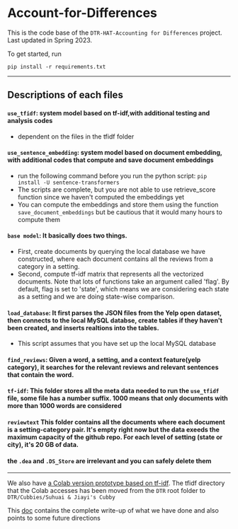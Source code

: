 # Account-for-Differences
This is the code base of the `DTR-HAT-Accounting for Differences` project. Last updated in Spring 2023.

To get started, run

`pip install -r requirements.txt`

---
Descriptions of each files
---

#### `use_tfidf`: system model based on tf-idf,with additional testing and analysis codes
- dependent on the files in the tfidf folder

#### `use_sentence_embedding`: system model based on document embedding, with additional codes that compute and save document embeddings
- run the following command before you run the python script: `pip install -U sentence-transformers`
- The scripts are complete, but you are not able to use retrieve_score function since we haven't computed the embeddings yet
- You can compute the embeddings and store them using the function `save_document_embeddings` but be cautious that it would many hours to compute them

#### `base model`: It basically does two things. 
- First, create documents by querying the local database we have constructed, where each document contains all the reviews from a category in a setting. 
- Second, compute tf-idf matrix that represents all the vectorized documents. Note that lots of functions take an argument called 'flag'. By default, flag is set to 'state', which means we are considering each state as a setting and we are doing state-wise comparison.

#### `load_database`: It first parses the JSON files from the Yelp open dataset, then connects to the local MySQL databse, create tables if they haven't been created, and inserts realtions into the tables.
- This script assumes that you have set up the local MySQL database

#### `find_reviews`: Given a word, a setting, and a context feature(yelp category), it searches for the relevant reviews and relevant sentences that contain the word.

#### `tf-idf`: This folder stores all the meta data needed to run the `use_tfidf` file, some file has a number suffix. 1000 means that only documents with more than 1000 words are considered

#### `reviewtext` This folder contains all the documents where each document is a setting-category pair. It's empty right now but the data exeeds the maximum capacity of the github repo. For each level of setting (state or city), it's 20 GB of data.

#### the `.dea` and `.DS_Store` are irrelevant and you can safely delete them

--- 

We also have [a Colab version prototype based on tf-idf](https://colab.research.google.com/drive/1bfuTUW5h2MkfhFTgGDx-dRzKCH49cD9j#scrollTo=yPjEmdqs3GlG). The tfidf directory that the Colab accesses has been moved from the `DTR` root folder to `DTR/Cubbies/Suhuai & Jiayi's Cubby`

This [doc](https://docs.google.com/document/d/1mkvDaruVGaCcO-Wqa1cK6arIJ1CW0_OJLU3eJGnWpCA/edit) contains the complete write-up of what we have done and also points to some future directions





